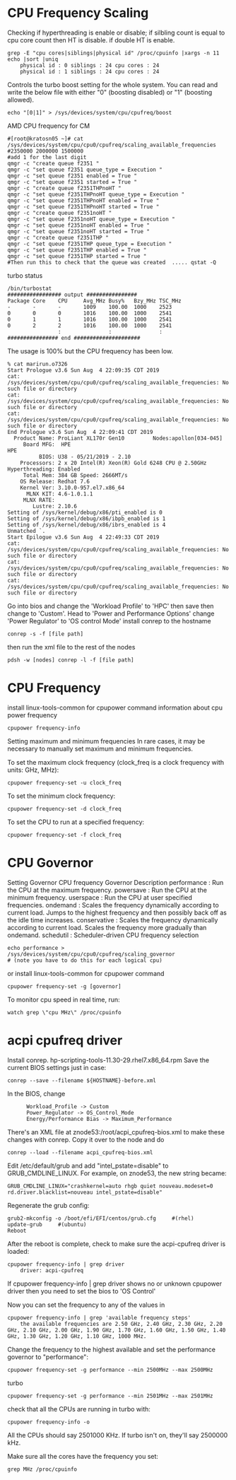 # CPU Frequency Scaling

Checking if hyperthreading is enable or disable; if silbling count is equal to cpu core count then HT is disable. if double HT is enable.
```
grep -E "cpu cores|siblings|physical id" /proc/cpuinfo |xargs -n 11 echo |sort |uniq
    physical id : 0 siblings : 24 cpu cores : 24
    physical id : 1 siblings : 24 cpu cores : 24
```

Controls the turbo boost setting for the whole system. You can read and write the below file with either "0" (boosting disabled) or "1" (boosting allowed).
```
echo "[0|1]" > /sys/devices/system/cpu/cpufreq/boost
```

AMD CPU frequency for CM
```
#[root@kratosn05 ~]# cat /sys/devices/system/cpu/cpu0/cpufreq/scaling_available_frequencies
#2350000 2000000 1500000
#add 1 for the last digit
qmgr -c "create queue f2351 "
qmgr -c "set queue f2351 queue_type = Execution "
qmgr -c "set queue f2351 enabled = True "
qmgr -c "set queue f2351 started = True "
qmgr -c "create queue f2351THPnoHT "
qmgr -c "set queue f2351THPnoHT queue_type = Execution "
qmgr -c "set queue f2351THPnoHT enabled = True "
qmgr -c "set queue f2351THPnoHT started = True "
qmgr -c "create queue f2351noHT "
qmgr -c "set queue f2351noHT queue_type = Execution "
qmgr -c "set queue f2351noHT enabled = True "
qmgr -c "set queue f2351noHT started = True "
qmgr -c "create queue f2351THP "
qmgr -c "set queue f2351THP queue_type = Execution "
qmgr -c "set queue f2351THP enabled = True "
qmgr -c "set queue f2351THP started = True "
#Then run this to check that the queue was created  ..... qstat -Q
```

turbo status

```
/bin/turbostat
################# output ################  
Package Core    CPU     Avg_MHz Busy%   Bzy_MHz TSC_MHz
-       -       -       1009    100.00  1000    2523
0       0       0       1016    100.00  1000    2541 
0       1       1       1016    100.00  1000    2541 
0       2       2       1016    100.00  1000    2541
                :               :               :
################ end #####################
```

The usage is 100% but the CPU frequency has been low.

```
% cat marirun.o7326
Start Prologue v3.6 Sun Aug  4 22:09:35 CDT 2019
cat: /sys/devices/system/cpu/cpu0/cpufreq/scaling_available_frequencies: No such file or directory
cat: /sys/devices/system/cpu/cpu0/cpufreq/scaling_available_frequencies: No such file or directory
cat: /sys/devices/system/cpu/cpu0/cpufreq/scaling_available_frequencies: No such file or directory
End Prologue v3.6 Sun Aug  4 22:09:41 CDT 2019
  Product Name: ProLiant XL170r Gen10         Nodes:apollon[034-045]
     Board MFG:  HPE
HPE
          BIOS: U38 - 05/21/2019 - 2.10
    Processors: 2 x 20 Intel(R) Xeon(R) Gold 6248 CPU @ 2.50GHz   Hyperthreading: Enabled
     Total Mem: 384 GB Speed: 2666MT/s
    OS Release: Redhat 7.6
    Kernel Ver: 3.10.0-957.el7.x86_64
      MLNX KIT: 4.6-1.0.1.1
     MLNX RATE:
        Lustre: 2.10.6
Setting of /sys/kernel/debug/x86/pti_enabled is 0
Setting of /sys/kernel/debug/x86/ibpb_enabled is 1
Setting of /sys/kernel/debug/x86/ibrs_enabled is 4
Unmatched `.
Start Epilogue v3.6 Sun Aug  4 22:49:33 CDT 2019
cat: /sys/devices/system/cpu/cpu0/cpufreq/scaling_available_frequencies: No such file or directory
cat: /sys/devices/system/cpu/cpu0/cpufreq/scaling_available_frequencies: No such file or directory
cat: /sys/devices/system/cpu/cpu0/cpufreq/scaling_available_frequencies: No such file or directory
```

Go into bios and change the 'Workload Profile' to 'HPC' then save then change to 'Custom'.
Head to 'Power and Performance Options' change 'Power Regulator' to 'OS control Mode'
install conrep to the hostname
```
conrep -s -f [file path]
```

then run the xml file to the rest of the nodes
```
pdsh -w [nodes] conrep -l -f [file path]
```



# CPU Frequency 

install linux-tools-common for cpupower command
information about cpu power frequency

```
cpupower frequency-info
```

Setting maximum and minimum frequencies
In rare cases, it may be necessary to manually set maximum and minimum frequencies.

To set the maximum clock frequency (clock_freq is a clock frequency with units: GHz, MHz):

```
cpupower frequency-set -u clock_freq
```

To set the minimum clock frequency:

```
cpupower frequency-set -d clock_freq
```

To set the CPU to run at a specified frequency:

```
cpupower frequency-set -f clock_freq
```



# CPU Governor
Setting Governor CPU frequency
Governor	Description
performance	: Run the CPU at the maximum frequency.
powersave	: Run the CPU at the minimum frequency.
userspace	: Run the CPU at user specified frequencies.
ondemand	: Scales the frequency dynamically according to current load. Jumps to the highest frequency and then possibly back off as the idle time increases.
conservative	: Scales the frequency dynamically according to current load. Scales the frequency more gradually than ondemand.
schedutil	: Scheduler-driven CPU frequency selection

```  
echo performance > /sys/devices/system/cpu/cpu0/cpufreq/scaling_governor
# (note you have to do this for each logical cpu)
```

or install linux-tools-common for cpupower command
```
cpupower frequency-set -g [governor]
```

To monitor cpu speed in real time, run:

```
watch grep \"cpu MHz\" /proc/cpuinfo
```






# acpi cpufreq driver 
Install conrep. hp-scripting-tools-11.30-29.rhel7.x86_64.rpm
Save the current BIOS settings just in case:

```
conrep --save --filename ${HOSTNAME}-before.xml
```

In the BIOS, change

```
      Workload_Profile -> Custom
      Power_Regulator -> OS_Control_Mode
      Energy/Performance Bias -> Maximum_Performance
```

There's an XML file at znode53:/root/acpi_cpufreq-bios.xml to make these changes with conrep.  Copy it over to the node and do

```
conrep --load --filename acpi_cpufreq-bios.xml
```

Edit /etc/default/grub and add "intel_pstate=disable" to GRUB_CMDLINE_LINUX.  For example, on znode53, the new string became:

```
GRUB_CMDLINE_LINUX="crashkernel=auto rhgb quiet nouveau.modeset=0 rd.driver.blacklist=nouveau intel_pstate=disable"
```

Regenerate the grub config:

```
grub2-mkconfig -o /boot/efi/EFI/centos/grub.cfg     #(rhel)
update-grub     #(ubuntu)
Reboot
```

After the reboot is complete, check to make sure the acpi-cpufreq driver is loaded:

```
cpupower frequency-info | grep driver
    driver: acpi-cpufreq
```

If cpupower frequency-info | grep driver shows no or unknown cpupower driver then you need to set the bios to 'OS Control'

Now you can set the frequency to any of the values in 

```
cpupower frequency-info | grep 'available frequency steps'
    the available frequencies are 2.50 GHz, 2.40 GHz, 2.30 GHz, 2.20 GHz, 2.10 GHz, 2.00 GHz, 1.90 GHz, 1.70 GHz, 1.60 GHz, 1.50 GHz, 1.40 GHz, 1.30 GHz, 1.20 GHz, 1.10 GHz, 1000 MHz.
```

Change the frequency to the highest available and set the performance governor to "performance":

```
cpupower frequency-set -g performance --min 2500MHz --max 2500MHz
```

turbo

```
cpupower frequency-set -g performance --min 2501MHz --max 2501MHz
```

check that all the CPUs are running in turbo with:

```
cpupower frequency-info -o
```

All the CPUs should say 2501000 KHz.  If turbo isn't on, they'll say 2500000 kHz.
  
  
Make sure all the cores have the frequency you set:

```
grep MHz /proc/cpuinfo
```



